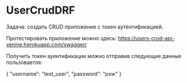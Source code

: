 # UserCrudDRF

Задача: создать CRUD приложение с токен аутентификацией.

Протестировать приложение можно здесь:
https://users-crud-api-xenine.herokuapp.com/swagger/

Получить токен ауентификации можно отправив следующие данные пользоваетля:

{
"username": "test_user",
"password": "psw"
}

